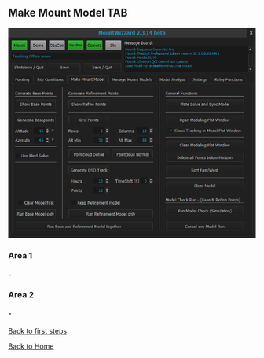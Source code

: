 ## Make Mount Model TAB

<img src="../pics/tab_makemountmodel.png"/>

### Area 1

#### -

### Area 2

#### -

[Back to first steps](firststeps.md)

[Back to Home](home.md)